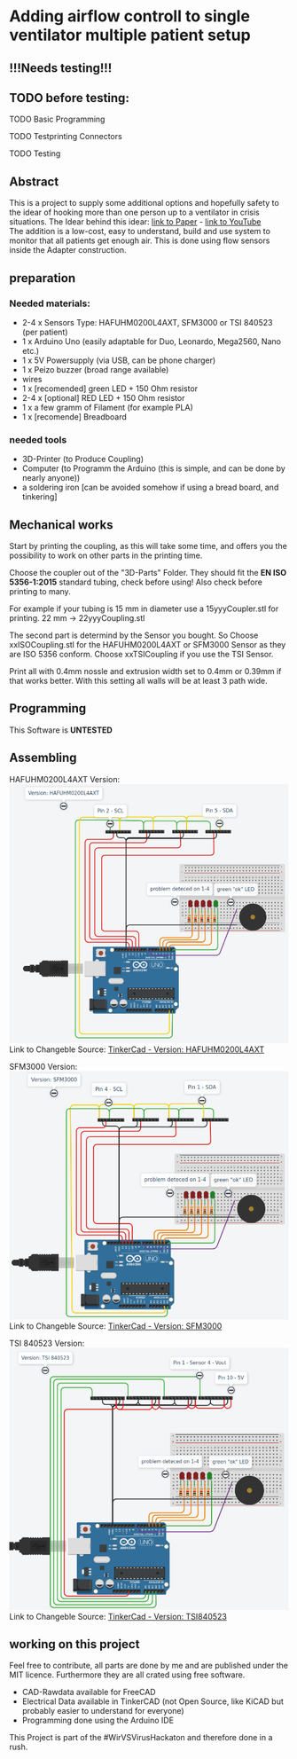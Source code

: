 # Adding airflow controll to single ventilator multiple patient setup
## !!!Needs testing!!!
## TODO before testing:
TODO Basic Programming

TODO Testprinting Connectors

TODO Testing

## Abstract
This is a project to supply some additional options and hopefully safety to the idear of hooking more than one person up to a ventilator in crisis situations.
The Idear behind this idear: [link to Paper](https://onlinelibrary.wiley.com/doi/epdf/10.1197/j.aem.2006.05.009) - [link to YouTube](https://www.youtube.com/watch?v=uClq978oohY)  
The addition is a low-cost, easy to understand, build and use system to monitor that all patients get enough air.
This is done using flow sensors inside the Adapter construction.

## preparation 

### Needed materials:
* 2-4 x Sensors Type: HAFUHM0200L4AXT, SFM3000 or TSI 840523 (per patient)
* 1 x Arduino Uno (easily adaptable for Duo, Leonardo, Mega2560, Nano etc.)
* 1 x 5V Powersupply (via USB, can be phone charger)
* 1 x Peizo buzzer (broad range available)
* wires
* 1 x [recomended] green LED + 150 Ohm resistor
* 2-4 x [optional] RED LED + 150 Ohm resistor
* 1 x a few gramm of Filament (for example PLA)
* 1 x [recomende] Breadboard

### needed tools
* 3D-Printer (to Produce Coupling)
* Computer (to Programm the Arduino (this is simple, and can be done by nearly anyone))
* a soldering iron [can be avoided somehow if using a bread board, and tinkering]

## Mechanical works
Start by printing the coupling, as this will take some time, and offers you the possibility to work on other parts in the printing time.

Choose the coupler out of the "3D-Parts" Folder.
They should fit the **EN ISO 5356-1:2015** standard tubing, check before using! Also check before printing to many.

For example if your tubing is 15 mm in diameter use a 15yyyCoupler.stl for printing. 22 mm -> 22yyyCoupling.stl

The second part is determind by the Sensor you bought.
So Choose xxISOCoupling.stl for the HAFUHM0200L4AXT or SFM3000 Sensor as they are ISO 5356 conform.
Choose xxTSICoupling if you use the TSI Sensor.

Print all with 0.4mm nossle and extrusion width set to 0.4mm or 0.39mm if that works better. With this setting all walls will be at least 3 path wide.

## Programming
This Software is **UNTESTED** 

## Assembling
HAFUHM0200L4AXT Version: ![electronics/HAFScematic.png](electronics/HAFScematic.png "electronics/HAFScematic.png")
Link to Changeble Source: [TinkerCad - Version: HAFUHM0200L4AXT](https://www.tinkercad.com/things/ix4kOxAtABl-hafscematic/editel?sharecode=EwvW72o5Fr11amaMbfWzOQjrWkyNToyT3YVxdhOI21M=)  

SFM3000 Version: ![electronics/SFMScematic.png](electronics/SFMScematic.png "electronics/SFMScematic.png")
Link to Changeble Source: [TinkerCad - Version: SFM3000](https://www.tinkercad.com/things/1H1ZNrGPdKH-sfm3000scematic/editel?sharecode=2mnnRzKcG7YKSY-Uylg2WfmKUnSIyuF0voTbONE4A2A=)  

TSI 840523 Version: ![electronics/TSIScematic.png](electronics/TSIScematic.png "electronics/TSIScematic.png")
Link to Changeble Source: [TinkerCad - Version: TSI840523](https://www.tinkercad.com/things/jGp9jx15Z1a-copy-of-hafscematic/editel?tenant=circuits?sharecode=YZ4bZ7YgZwk-vGXiFbsnyXOgjhkVYRNfvazvrGywiu0=)  


## working on this project
Feel free to contribute, all parts are done by me and are published under the MIT licence. 
Furthermore they are all crated using free software.
* CAD-Rawdata available for FreeCAD
* Electrical Data available in TinkerCAD (not Open Source, like KiCAD but probably easier to understand for everyone)
* Programming done using the Arduino IDE

This Project is part of the #WirVSVirusHackaton and therefore done in a rush.